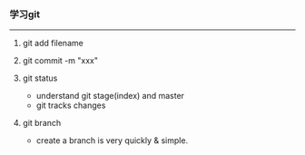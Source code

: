 ### 学习git
---
1. git add filename


2. git commit -m "xxx"
3. git status   
   + understand git stage(index) and master
   + git tracks changes

4. git branch
   + create a branch is very quickly & simple.

